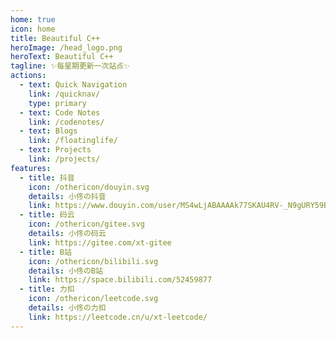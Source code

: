 ```yaml
---
home: true
icon: home
title: Beautiful C++
heroImage: /head_logo.png
heroText: Beautiful C++
tagline: ✨每星期更新一次站点✨
actions:
  - text: Quick Navigation
    link: /quicknav/
    type: primary
  - text: Code Notes
    link: /codenotes/
  - text: Blogs
    link: /floatinglife/
  - text: Projects
    link: /projects/
features:
  - title: 抖音
    icon: /othericon/douyin.svg
    details: 小佟の抖音
    link: https://www.douyin.com/user/MS4wLjABAAAAk77SKAU4RV-_N9gURY59Bbbg82Wlbw7QQVftHhMdRPM
  - title: 码云
    icon: /othericon/gitee.svg
    details: 小佟の码云
    link: https://gitee.com/xt-gitee
  - title: B站
    icon: /othericon/bilibili.svg
    details: 小佟のB站
    link: https://space.bilibili.com/52459877
  - title: 力扣
    icon: /othericon/leetcode.svg
    details: 小佟の力扣
    link: https://leetcode.cn/u/xt-leetcode/
---
```


